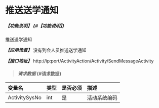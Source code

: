 # 推送送学通知

##### _【功能说明】_ {#【功能说明】}

推送送学通知

_**【应用场景】**_
没有到会人员推送送学通知

_**【接口地址】**_
http://ip:port/ActivityAction/Activity/SendMessageActivity

> #### _请求数据_ {#请求数据}

| 变量名 | 类型 | 是否必须 | 描述 |
| :--- | :--- | :--- | :--- |
| ActivitySysNo | int | 是 | 活动系统编码 |







